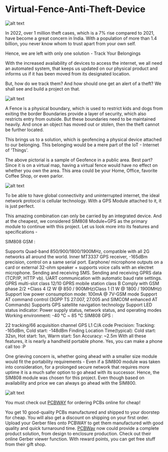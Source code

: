# Virtual-Fence-Anti-Theft-Device

![alt text](https://hackster.imgix.net/uploads/attachments/1619949/_4A05EG33CT.blob?auto=compress%2Cformat&w=900&h=675&fit=min)

In 2022, over 1 million theft cases, which is a 7% rise compared to 2021, have become a great concern in India. With a population of more than 1.4 billion, you never know whom to trust apart from your own self.

Hence, we are left with only one solution - Track Your Belongings

With the increased availability of devices to access the internet, we all need an automated system, that keeps us updated on our physical product and informs us if it has been moved from its designated location.

But, how do we track them? And how should one get an alert of a theft? We shall see and build a project on that.


![alt text](https://hackster.imgix.net/uploads/attachments/1618631/image_D6bPDwJtAo.png?auto=compress%2Cformat&w=740&h=555&fit=max)

A Fence is a physical boundary, which is used to restrict kids and dogs from exiting the border Boundaries provide a layer of security, which also restricts entry from outside. But these boundaries need to be maintained heavily. And once an object has moved out or stolen, then the theft cannot be further located.

This brings us to a solution, which is geofencing a physical device attached to our belonging. This belonging would be a mere part of the IoT - Internet of 'Things'.

The above pictorial is a sample of Geofence in a public area. Best part? Since it is on a virtual map, having a virtual fence would have no effect on whether you own the area. This area could be your Home, Office, favorite Coffee Shop, or even parlor.


![alt text](https://hackster.imgix.net/uploads/attachments/1618652/image_IB8cM8PD2y.png?auto=compress%2Cformat&w=740&h=555&fit=max)

To be able to have global connectivity and uninterrupted internet, the ideal network protocol is cellular technology. With a GPS Module attached to it, it is just perfect.

This amazing combination can only be carried by an integrated device. And at the cheapest, we considered SIM808 Module+GPS as the primary module to continue with this project. Let us look more into its features and specifications -

SIM808 GSM :

Supports Quad-band 850/900/1800/1900MHz, compatible with all 2G networks all around the world.
Inner MT3337 GPS receiver, -165dBm precision, control on a same serial port.
Earphone/ microphone outputs on a card or external 32-ohm speaker + supports voice calls with an electret microphone.
Sending and receiving SMS.
Sending and receiving GPRS data (TCP/IP, HTTP vb).
UART communication with automatic baud rate settings.
GPRS multi-slot class 12/10
GPRS mobile station class B
Comply with GSM phase 2/2 +Class 4 (2 W @ 850 / 900MHz)Class 1 (1 W @ 1800 / 1900MHz)
Support low power consumption mode: 100mA @ 7V-GSM mode
Support AT command control (3GPP TS 27.007, 27.005 and SIMCOM enhanced AT Commands)
Supports GPS satellite navigation technology
Support LED status indicator: Power supply status, network status, and operating modes
Working environment: -40 ℃ ~ 85 ℃
SIM808 GPS :

22 tracking/66 acquisition channel
GPS L1 C/A code
Precision: Tracking: -165dBm,
Cold start: -148dBm
Finding Location Time(typical): Cold start: 32sn, Hot start: 1sn, Warm start: 5sn
Accuracy: ~2.5m
With all these features, it is nearly a handheld portable phone. Yes, you can make a phone call too :P

One grieving concern is, whether going ahead with a smaller size module would fit the portability requirements - Even if a SIM800 module was taken into consideration, for a prolonged secure network that requires more uptime it is a much safer option to go ahead with its successor. Hence, the SIM808 module was chosen for this project. Even though based on availability and price we can always go ahead with the SIM800.

![alt text](https://hackster.imgix.net/uploads/attachments/1518136/8_tJuwoRM3dI.JPG?auto=compress%2Cformat&w=740&h=555&fit=max)

You must check out [PCBWAY](https://www.pcbway.com/) for ordering PCBs online for cheap!

You get 10 good-quality PCBs manufactured and shipped to your doorstep for cheap. You will also get a discount on shipping on your first order. Upload your Gerber files onto PCBWAY to get them manufactured with good quality and quick turnaround time. [PCBWay](https://www.pcbway.com/) now could provide a complete product solution, from design to enclosure production. Check out their online Gerber viewer function. With reward points, you can get free stuff from their gift shop.
